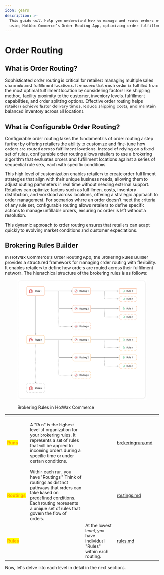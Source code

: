 ```yaml
---
icon: gears
description: >-
  This guide will help you understand how to manage and route orders efficiently
  using HotWax Commerce’s Order Routing App, optimizing order fulfillment strategies.
---
```


# Order Routing

## What is Order Routing?

Sophisticated order routing is critical for retailers managing multiple sales channels and fulfillment locations. It ensures that each order is fulfilled from the most optimal fulfillment location by considering factors like shipping method, facility proximity to the customer, inventory levels, fulfillment capabilities, and order splitting options. Effective order routing helps retailers achieve faster delivery times, reduce shipping costs, and maintain balanced inventory across all locations.

## What is Configurable Order Routing?

Configurable order routing takes the fundamentals of order routing a step further by offering retailers the ability to customize and fine-tune how orders are routed across fulfillment locations. Instead of relying on a fixed set of rules, configurable order routing allows retailers to use a brokering algorithm that evaluates orders and fulfillment locations against a series of sequential rule sets, each with specific conditions.

This high level of customization enables retailers to create order fulfillment strategies that align with their unique business needs, allowing them to adjust routing parameters in real time without needing external support. Retailers can optimize factors such as fulfillment costs, inventory distribution, and workload across locations, offering a strategic approach to order management. For scenarios where an order doesn’t meet the criteria of any rule set, configurable routing allows retailers to define specific actions to manage unfillable orders, ensuring no order is left without a resolution.

This dynamic approach to order routing ensures that retailers can adapt quickly to evolving market conditions and customer expectations.

## Brokering Rules Builder

In HotWax Commerce's Order Routing App, the Brokering Rules Builder provides a structured framework for managing order routing with flexibility. It enables retailers to define how orders are routed across their fulfillment network. The hierarchical structure of the brokering rules is as follows:

<figure><img src="../.gitbook/assets/HotWax Commerce Order Routing.png" alt=""><figcaption><p>Brokering Rules in HotWax Commerce</p></figcaption></figure>

<table data-view="cards"><thead><tr><th></th><th></th><th></th><th data-hidden data-card-target data-type="content-ref"></th><th data-hidden data-card-cover data-type="files"></th></tr></thead><tbody><tr><td><mark style="color:orange;"><strong>Runs</strong></mark>  </td><td><p></p><p>A "Run" is the highest level of organization for your brokering rules. It represents a set of rules that will be applied to incoming orders during a specific time or under certain conditions.</p></td><td></td><td><a href="brokeringruns.md">brokeringruns.md</a></td><td></td></tr><tr><td><p><mark style="color:orange;"><strong>Routings</strong></mark></p><p></p></td><td>Within each run, you have "Routings." Think of routings as distinct pathways that orders can take based on predefined conditions. Each routing represents a unique set of rules that govern the flow of orders.</td><td></td><td><a href="routings.md">routings.md</a></td><td></td></tr><tr><td><mark style="color:orange;"><strong>Rules</strong></mark></td><td></td><td>At the lowest level, you have individual "Rules" within each routing.</td><td><a href="rules.md">rules.md</a></td><td></td></tr></tbody></table>

Now, let's delve into each level in detail in the next sections.
